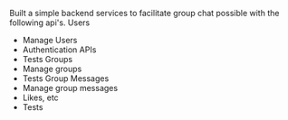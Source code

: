 Built a simple backend services to facilitate group chat possible with the following api's.
Users
- Manage Users
- Authentication APIs
- Tests
Groups
- Manage groups
- Tests
Group Messages
- Manage group messages
- Likes, etc
- Tests
